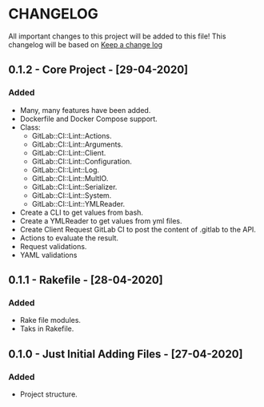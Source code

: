 # CHANGELOG

All important changes to this project will be added to this file! This changelog will be based on [Keep a change log](http://keepachangelog.com/)

## 0.1.2 - Core Project - [29-04-2020]

### Added

* Many, many features have been added.
* Dockerfile and Docker Compose support.
* Class:
  * GitLab::CI::Lint::Actions.
  * GitLab::CI::Lint::Arguments.
  * GitLab::CI::Lint::Client.
  * GitLab::CI::Lint::Configuration.
  * GitLab::CI::Lint::Log.
  * GitLab::CI::Lint::MultIO.
  * GitLab::CI::Lint::Serializer.
  * GitLab::CI::Lint::System.
  * GitLab::CI::Lint::YMLReader.
* Create a CLI to get values from bash.
* Create a YMLReader to get values from yml files.
* Create Client Request GitLab CI to post the content of .gitlab to the API.
* Actions to evaluate the result.
* Request validations.
* YAML validations

## 0.1.1 - Rakefile - [28-04-2020]

### Added

* Rake file modules.
* Taks in Rakefile.

## 0.1.0 - Just Initial Adding Files - [27-04-2020]

### Added

* Project structure.

